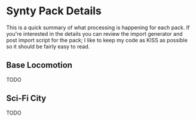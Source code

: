 # Synty Pack Details

This is a quick summary of what processing is happening for each pack. If you're interested in
the details you can review the import generator and post import script for the pack; I like to
keep my code as KISS as possible so it should be fairly easy to read.

## Base Locomotion

TODO

## Sci-Fi City

TODO
